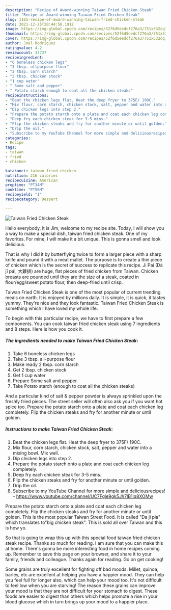 ```yaml
---
description: "Recipe of Award-winning Taiwan Fried Chicken Steak"
title: "Recipe of Award-winning Taiwan Fried Chicken Steak"
slug: 1165-recipe-of-award-winning-taiwan-fried-chicken-steak
date: 2021-12-25T20:44:56.191Z
image: https://img-global.cpcdn.com/recipes/52f6d5eedcf276a3/751x532cq70/taiwan-fried-chicken-steak-recipe-main-photo.jpg
thumbnail: https://img-global.cpcdn.com/recipes/52f6d5eedcf276a3/751x532cq70/taiwan-fried-chicken-steak-recipe-main-photo.jpg
cover: https://img-global.cpcdn.com/recipes/52f6d5eedcf276a3/751x532cq70/taiwan-fried-chicken-steak-recipe-main-photo.jpg
author: Joel Rodriguez
ratingvalue: 4.2
reviewcount: 37737
recipeingredient:
- "6 boneless chicken legs"
- "3 tbsp. allpurpose flour"
- "2 tbsp. corn starch"
- "2 tbsp. chicken stock"
- "1 cup water"
- " Some salt and pepper"
- " Potato starch enough to coat all the chicken steaks"
recipeinstructions:
- "Beat the chicken legs flat. Heat the deep fryer to 375F/ 190C."
- "Mix flour, corn starch, chicken stock, salt, pepper and water into a mixing bowl. Mix well."
- "Dip chicken legs into step 2."
- "Prepare the potato starch onto a plate and coat each chicken leg completely."
- "Deep fry each chicken steak for 3-5 mins."
- "Flip the chicken steaks and fry for another minute or until golden."
- "Drip the oil."
- "Subscribe to my YouTube Channel for more simple and deliciousrecipes!  https://www.youtube.com/channel/UC7Fgle9gk5Jh7lB1lq8XOMw"
categories:
- Recipe
tags:
- taiwan
- fried
- chicken

katakunci: taiwan fried chicken 
nutrition: 216 calories
recipecuisine: American
preptime: "PT34M"
cooktime: "PT56M"
recipeyield: "1"
recipecategory: Dessert

---
```



![Taiwan Fried Chicken Steak](https://img-global.cpcdn.com/recipes/52f6d5eedcf276a3/751x532cq70/taiwan-fried-chicken-steak-recipe-main-photo.jpg)

Hello everybody, it is Jim, welcome to my recipe site. Today, I will show you a way to make a special dish, taiwan fried chicken steak. One of my favorites. For mine, I will make it a bit unique. This is gonna smell and look delicious.

That is why I did it by butterflying twice to form a larger piece with a sharp knife and pound it with a meat mallet. The purpose is to create a thin piece of chicken which is the secret of success to replicate this recipe. Ji Pai (Dà jī pái, 大雞排) are huge, flat pieces of fried chicken from Taiwan. Chicken breasts are pounded until they are the size of a steak, coated in flour/egg/sweet potato flour, then deep-fried until crisp.

Taiwan Fried Chicken Steak is one of the most popular of current trending meals on earth. It is enjoyed by millions daily. It is simple, it is quick, it tastes yummy. They're nice and they look fantastic. Taiwan Fried Chicken Steak is something which I have loved my whole life.


To begin with this particular recipe, we have to first prepare a few components. You can cook taiwan fried chicken steak using 7 ingredients and 8 steps. Here is how you cook it.

<!--inarticleads1-->

##### The ingredients needed to make Taiwan Fried Chicken Steak:

1. Take 6 boneless chicken legs
1. Take 3 tbsp. all-purpose flour
1. Make ready 2 tbsp. corn starch
1. Get 2 tbsp. chicken stock
1. Get 1 cup water
1. Prepare  Some salt and pepper
1. Take  Potato starch (enough to coat all the chicken steaks)


And a particular kind of salt &amp; pepper powder is always sprinkled upon the freshly fried pieces. The street seller will often also ask you if you want hot spice too. Prepare the potato starch onto a plate and coat each chicken leg completely. Flip the chicken steaks and fry for another minute or until golden. 

<!--inarticleads2-->

##### Instructions to make Taiwan Fried Chicken Steak:

1. Beat the chicken legs flat. Heat the deep fryer to 375F/ 190C.
1. Mix flour, corn starch, chicken stock, salt, pepper and water into a mixing bowl. Mix well.
1. Dip chicken legs into step 2.
1. Prepare the potato starch onto a plate and coat each chicken leg completely.
1. Deep fry each chicken steak for 3-5 mins.
1. Flip the chicken steaks and fry for another minute or until golden.
1. Drip the oil.
1. Subscribe to my YouTube Channel for more simple and deliciousrecipes!  - https://www.youtube.com/channel/UC7Fgle9gk5Jh7lB1lq8XOMw


Prepare the potato starch onto a plate and coat each chicken leg completely. Flip the chicken steaks and fry for another minute or until golden. This is the most popular Taiwan Street Food. It is called &#34;Da ji pia&#34; which translates to&#34;big chicken steak&#34;. This is sold all over Taiwan and this is how yo. 

So that is going to wrap this up with this special food taiwan fried chicken steak recipe. Thanks so much for reading. I am sure that you can make this at home. There's gonna be more interesting food in home recipes coming up. Remember to save this page on your browser, and share it to your family, friends and colleague. Thanks again for reading. Go on get cooking!

Some grains are truly excellent for fighting off bad moods. Millet, quinoa, barley, etc are excellent at helping you have a happier mood. They can help you feel full for longer also, which can help your mood too. It's not difficult to feel low when you are starving! The reason these grains can improve your mood is that they are not difficult for your stomach to digest. These foods are easier to digest than others which helps promote a rise in your blood glucose which in turn brings up your mood to a happier place.
